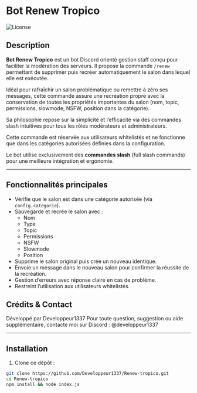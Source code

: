# Bot Renew Tropico

![License](https://img.shields.io/badge/license-MIT-green)

## Description

**Bot Renew Tropico** est un bot Discord orienté gestion staff conçu pour faciliter la modération des serveurs.
Il propose la commande `/renew` permettant de supprimer puis recréer automatiquement le salon dans lequel elle est exécutée.

Idéal pour rafraîchir un salon problématique ou remettre à zéro ses messages, cette commande assure une recréation propre avec la conservation de toutes les propriétés importantes du salon (nom, topic, permissions, slowmode, NSFW, position dans la catégorie).

Sa philosophie repose sur la simplicité et l’efficacité via des commandes slash intuitives pour tous les rôles modérateurs et administrateurs.

Cette commande est réservée aux utilisateurs whitelistés et ne fonctionne que dans les catégories autorisées définies dans la configuration.

Le bot utilise exclusivement des **commandes slash** (full slash commands) pour une meilleure intégration et ergonomie.

---

## Fonctionnalités principales

- Vérifie que le salon est dans une catégorie autorisée (via `config.categorie`).
- Sauvegarde et recrée le salon avec :  
  - Nom  
  - Type  
  - Topic  
  - Permissions  
  - NSFW  
  - Slowmode  
  - Position  
- Supprime le salon original puis crée un nouveau identique.  
- Envoie un message dans le nouveau salon pour confirmer la réussite de la recréation.  
- Gestion d’erreurs avec réponse claire en cas de problème.  
- Restreint l’utilisation aux utilisateurs whitelistés.

## Crédits & Contact
Développé par Developpeur1337
Pour toute question, suggestion ou aide supplémentaire, contacte moi sur Discord : @developpeur1337

---

## Installation

1. Clone ce dépôt :

```bash
git clone https://github.com/Developpeur1337/Renew-tropico.git
cd Renew-tropico
npm install && node index.js
